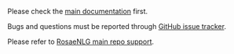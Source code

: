 <!--
Copyright 2020 Ludan Stoecklé
SPDX-License-Identifier: Apache-2.0
-->
Please check the [main documentation](https://rosaenlg.org) first.

Bugs and questions must be reported through [GitHub issue tracker](https://github.com/RosaeNLG/rosaenlg-java/issues).

Please refer to [RosaeNLG main repo support](https://github.com/RosaeNLG/rosaenlg/blob/master/SUPPORT.md).
